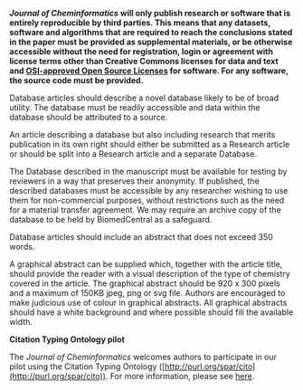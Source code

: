 **_Journal of Cheminformatics_ will only publish research or software that is entirely reproducible by third parties.
This means that any datasets, software and algorithms that are required to reach the conclusions stated in the
paper must be provided as supplemental materials, or be otherwise accessible without the need for registration,
login or agreement with license terms other than Creative Commons licenses for data and text and
[OSI-approved Open Source Licenses](http://opensource.org/licenses/alphabetical)
for software. For any software, the source code must be provided.**

Database articles should describe a novel database likely to be of broad utility. The database must be readily
accessible and data within the database should be attributed to a source.

An article describing a database but also including research that merits publication in its own right should either
be submitted as a Research article or should be split into a Research article and a separate Database.

The Database described in the manuscript must be available for testing by reviewers in a way that preserves their
anonymity. If published, the described databases must be accessible by any researcher wishing to use them for
non-commercial purposes, without restrictions such as the need for a material transfer agreement. We may require
an archive copy of the database to be held by BiomedCentral as a safeguard.

Database articles should include an abstract that does not exceed 350 words.

A graphical abstract can be supplied which, together with the article title, should provide the reader with a
visual description of the type of chemistry covered in the article. The graphical abstract should be 920 x 300
pixels and a maximum of 150KB jpeg, png or svg file. Authors are encouraged to make judicious use of colour in
graphical abstracts. All graphical abstracts should have a white background and where possible should fill the
available width.

**Citation Typing Ontology pilot**

The _Journal of Cheminformatics_ welcomes authors to participate in our pilot using the Citation Typing Ontology
([http://purl.org/spar/cito](http://purl.org/spar/cito)). For more information, please see
[here](https://www.biomedcentral.com/collections/c/co/cito).

